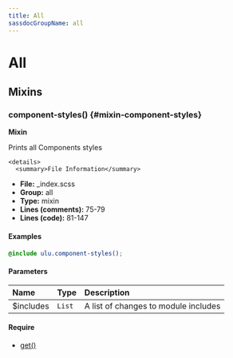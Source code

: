 ```yaml
---
title: All
sassdocGroupName: all
---
```



# All





## Mixins




<div class="sassdoc-item-header">

###  component-styles() {#mixin-component-styles}

  <div class="sassdoc-item-header__labels">
    <span class="tag tag--primary"><strong>Mixin</strong></span>
  </div>

</div>

  

Prints all Components styles
    
    

    <details>
      <summary>File Information</summary>
- **File:** _index.scss
- **Group:** all
- **Type:** mixin
- **Lines (comments):** 75-79
- **Lines (code):** 81-147
    </details>
    

#### Examples

      


``` scss
@include ulu.component-styles();
```
  

      

#### Parameters


|Name|Type|Description|
|:--|:--|:--|
|$includes|`List`|A list of changes to module includes|

    

#### Require

- [get()](/sass/components/accordion/#function-get)
  
  
  